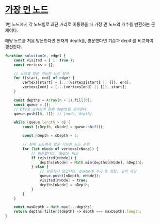 # [가장 먼 노드](https://school.programmers.co.kr/learn/courses/30/lessons/49189)

1번 노드에서 각 노드별로 최단 거리로 이동했을 때 가장 먼 노드의 개수를 반환하는 문제이다.

해당 노드를 처음 방문한다면 현재의 depth를, 방문했다면 기존과 depth를 비교하여 갱신한다.

```js
function solution(n, edge) {
    const visited = { 1: true };
    const vertexs = {};

    // 노드별 방문 가능한 노드 탐색
    for ([start, end] of edge) {
        vertexs[start] = [...(vertexs[start] || []), end];
        vertexs[end] = [...(vertexs[end] || []), start];
    }

    const depths = Array(n + 1).fill(0);
    const queue = [];
    // bfs로 순회하며 현재 depth를 관리한다.
    queue.push([0, 1]); // [node, depth]

    while (queue.length > 0) {
        const [cDepth, cNode] = queue.shift();

        const nDepth = cDepth + 1;

        // 현재 노드에서 방문 가능한 노드 순회
        for (let nNode of vertexs[cNode]) {
            // 방문헀다면, depth 비교
            if (visited[nNode]) {
                depths[nNode] = Math.min(depths[nNode], nDepth);
            } else {
                // 방문하지 않았다면, queue에 추가 및 방문, 깊이 저장
                queue.push([nDepth, nNode]);
                visited[nNode] = true;
                depths[nNode] = nDepth;
            }
        }
    }

    const maxDepth = Math.max(...depths);
    return depths.filter((depth) => depth === maxDepth).length;
}
```
